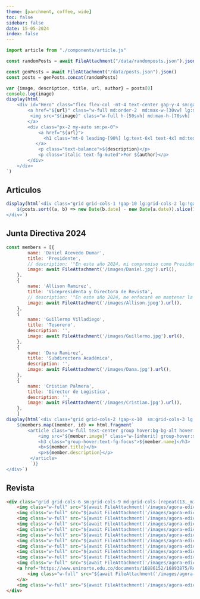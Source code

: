```yaml
---
theme: [parchment, coffee, wide]
toc: false
sidebar: false
date: 15-05-2024
index: false
---
```




<style>
#observablehq-center > main {
    margin-left: auto;
    margin-right: auto;
}

#observablehq-center > main {
    width: 100%;
}

#observablehq-header > nav > a, #observablehq-footer {
    margin-left: 0.5rem;
}

#observablehq-header > nav > div, #observablehq-footer {
    margin-right: 0.5rem;
}

@media (min-width: 640px) {
    #observablehq-center > main, footer, nav {
        max-width: 85vw;
    }
    #observablehq-header > nav > a, #observablehq-footer {
    margin-left: 0;
}

    #observablehq-header > nav > div, #observablehq-footer {
        margin-right: 0;
    }
}


#observablehq-center {
    margin-left: 0px !important;
    margin-right: 0px !important;
}


</style>


```js
import article from "./components/article.js"
```


```js
const randomPosts = await FileAttachment("/data/randomposts.json").json()
```

```js
const genPosts = await FileAttachment("/data/posts.json").json()
const posts = genPosts.concat(randomPosts)
```



```js
var {image, description, title, url, author} = posts[0]
console.log(image)
display(html`
    <div id="Hero" class="flex flex-col -mt-4 text-center gap-y-4 sm:gap-y-0 md:justify-between md:flex-row md:text-left">
        <a href="${url}" class="w-full md:order-2  md:max-w-[30vw] lg:max-w-[40vw]">
         <img src="${image}" class="w-full h-[50svh] md:max-h-[70svh]  " alt="">
        </a>
        <div class="px-2 my-auto sm:px-0">
            <a href="${url}">
              <h1 class="mt-0 leading-[90%] lg:text-6xl text-4xl md:text-5xl text-pretty text-fg-focus capitalize">${title}</h1>
           </a>
            <p class="text-balance">${description}</p>
            <p class="italic text-fg-muted">Por ${author}</p>
        </div>
    </div>
`)  
```
<h2 class="w-full pl-2">Articulos</h2>

```js
display(html`<div class="grid grid-cols-1 !gap-10 lg:grid-cols-2 lg:!gap-x-12 lg:!gap-y-16  auto-rows-min ">
    ${posts.sort((a, b) => new Date(b.date) - new Date(a.date)).slice(1, 7).map(post => article(post))}
</div>`)
```


<h2 class="mt-12 pl-2">Junta Directiva 2024</h2>

```js
const members = [{
        name: 'Daniel Acevedo Dumar',
        title: 'Presidente',
        // description: '"En este año 2024, mi compromiso como Presidente de Ágora es impulsar un espacio de innovación y colaboración, donde cada voz sea escuchada y cada idea tenga el potencial de convertirse en acción."',
        image: await FileAttachment('/images/Daniel.jpg').url(),
    },
    {
        name: 'Allison Ramirez',
        title: 'Vicepresidenta y Directora de Revista',
        // description: '"En este año 2024, me enfocaré en mantener la excelencia editorial y brindarles a los estudiantes la oportunidad de publicar sus investigaciones, análisis y opiniones sobre temas económicos relevantes. La revista es un espacio para que compartan su talento y creatividad y para que sus ideas tengan un impacto en la comunidad"',
        image: await FileAttachment('/images/Allison.jpeg').url(),
    },
    {
        name: 'Guillermo Villadiego',
        title: 'Tesorero',
        description: '',
        image: await FileAttachment('/images/Guillermo.jpg').url(),
    },
    {
        name: 'Dana Ramirez',
        title: 'Subdirectora Académica',
        description: '',
        image: await FileAttachment('/images/Dana.jpg').url(),
    },
    {
        name: 'Cristian Palmera',
        title: 'Director de Logistica',
        description: '',
        image: await FileAttachment('/images/Cristian.jpg').url(),
    },
    ]
display(html`<div class="grid grid-cols-2 !gap-x-10  sm:grid-cols-3 lg:grid-cols-5 lg:!gap-x-12 lg:!gap-y-8">
    ${members.map((member, id) => html.fragment`
        <article class="w-full text-center group hover:bg-bg-alt hover:shadow-xl ">
            <img src="${member.image}" class="w-[inherit] group-hover:saturate-200 transition-all group-hover:scale-95 ease-out duration-700"/>
            <h3 class="group-hover:text-fg-focus">${member.name}</h3>
            <b>${member.title}</b>
            <p>${member.description}</p>
         </article>
         `)}
</div>`)
```

## Revista
```html
<div class="grid grid-cols-6 sm:grid-cols-9 md:grid-cols-[repeat(13,_minmax(0,_1fr))]">
    <img class="w-full" src="${await FileAttachment('/images/agora-edicion-2.jpg').url()}" />
    <img class="w-full" src="${await FileAttachment('/images/agora-edicion-3.jpg').url()}" />
    <img class="w-full" src="${await FileAttachment('/images/agora-edicion-4.jpg').url()}" />
    <img class="w-full" src="${await FileAttachment('/images/agora-edicion-5.png').url()}" />
    <img class="w-full" src="${await FileAttachment('/images/agora-edicion-6.png').url()}" />
    <img class="w-full" src="${await FileAttachment('/images/agora-edicion-7.png').url()}" />
    <img class="w-full" src="${await FileAttachment('/images/agora-edicion-8.png').url()}" />
    <img class="w-full" src="${await FileAttachment('/images/agora-edicion-9.png').url()}" />
    <img class="w-full" src="${await FileAttachment('/images/agora-edicion-10.png').url()}" />
    <img class="w-full" src="${await FileAttachment('/images/agora-edicion-11.png').url()}" />
    <img class="w-full" src="${await FileAttachment('/images/agora-edicion-12.png').url()}" />
    <a href="https://www.uninorte.edu.co/documents/16886152/16893875/Revista+Agora+13va+edicion.pdf/7cebd1fc-0fc3-b18b-3a81-8d22c5add22a?t=1652803650939">
        <img class="w-full" src="${await FileAttachment('/images/agora-edicion-13.png').url()}" />
    </a>
    <img class="w-full" src="${await FileAttachment('/images/agora-edicion-14.jpeg').url()}" />
</div>
```